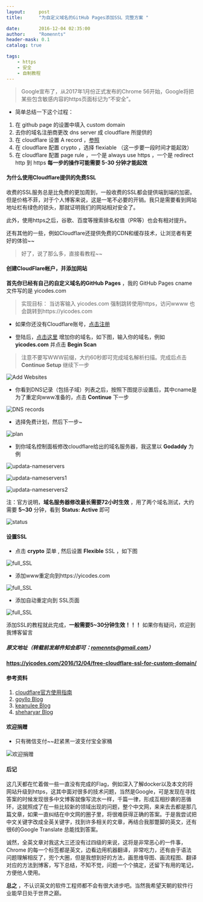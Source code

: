 ```yaml
---
layout:     post
title:      "为自定义域名的GitHub Pages添加SSL 完整方案 "

date:       2016-12-04 02:35:00
author:     "Romennts"
header-mask: 0.1
catalog: true

tags:
    - https
    - 安全
    - 自制教程
---
```



> Google宣布了，从2017年1月份正式发布的Chrome 56开始，Google将把某些包含敏感内容的https页面标记为“不安全”。

* 简单总结一下这个过程：

1. 在 github page 的设置中填入 custom domain
2. 去你的域名注册商更改 dns server 成 cloudflare 所提供的
3. 在 cloudflare 设置 A record ，[参照]( https://help.github.com/articles/setting-up-an-apex-domain/#configuring-a-records-with-your-dns-provider)
4. 在 cloudflare 配置 crypto ，选择 flexiable （这一步要一段时间才能起效）
5. 在 cloudflare 配置 page rule ，一个是 always use https ，一个是 redirect http 到 https
**每一步的操作可能需要 5-30 分钟才能起效**

#### 为什么使用Cloudflare提供的免费SSL

收费的SSL服务总是比免费的更加周到，一般收费的SSL都会提供端到端的加密。但是价格不菲，对于个人博客来说，这是一笔不必要的开销。我只是需要看到网站地址栏有绿色的锁头，那就证明我们的网站相对安全了。

此外，使用https之后，谷歌、百度等搜索排名权值（PR等）也会有相对提升。

还有其他的一些，例如Cloudflare还提供免费的CDN和缓存技术，让浏览者有更好的体验~~

> 好了，说了那么多，直接看教程~~

#### 创建CloudFlare帐户，并添加网站

**首先你已经有自己的自定义域名的GitHub Pages** ，我的 GitHub Pages cname文件写的是 yicodes.com

> 实现目标： 当访客输入 yicodes.com 强制跳转使用https，访问wwww 也会跳转到https://yicodes.com

* 如果你还没有Cloudflare账号，[点击注册](https://www.cloudflare.com/a/sign-up)

* 登陆后，[点击这里](https://www.cloudflare.com/a/add-site) 增加你的域名，如下图，输入你的域名，例如 **yicodes.com**  并点击 **Begin Scan**

> 注意不要写WWW前缀，大约60秒即可完成域名解析扫描。完成后点击 **Continue Setup** 继续下一步

![Add Websites](https://yicodes.com/img/gpssl/github-page-ssl-1.png)

* 你看到DNS记录（包括子域）列表之后，按照下图提示设置后，其中cname是为了重定向www准备的，点击 **Continue** 下一步

![DNS records](https://yicodes.com/img/gpssl/dnsrecord.png)

* 选择免费计划，然后下一步~

![plan](https://yicodes.com/img/gpssl/plan.png)

* 到你域名控制面板修改cloudflare给出的域名服务器，我这里以 **Godaddy** 为例

![updata-nameservers](https://yicodes.com/img/gpssl/updata-nameservers.png)

![updata-nameservers1](https://yicodes.com/img/gpssl/updata-nameservers1.png)

![updata-nameservers2](https://yicodes.com/img/gpssl/updata-nameservers2.png)

注：官方说明，**域名服务器修改最长需要72小时生效** ，用了两个域名测试，大约需要 **5~30** 分钟，看到 **Status: Active** 即可

![status](https://yicodes.com/img/gpssl/status.png)

#### 设置SSL

* 点击 **crypto** 菜单 , 然后设置 **Flexible** SSL ，如下图

![full_SSL](https://yicodes.com/img/gpssl/flexiblessl.png)

* 添加www重定向到https://yicodes.com

![full_SSL](https://yicodes.com/img/gpssl/add301.png)

* 添加自动重定向到 SSL页面

![full_SSL](https://yicodes.com/img/gpssl/forcessl.png)


添加SSL的教程就此完成，**一般需要5~30分钟生效！！！** 如果你有疑问，欢迎到我博客留言

##### 原文地址（转载前发邮件知会即可：romennts@gmail.com）

**https://yicodes.com/2016/12/04/free-cloudflare-ssl-for-custom-domain/**

#### 参考资料
1. [cloudflare官方使用指南](https://blog.cloudflare.com/secure-and-fast-github-pages-with-cloudflare/)
1. [goyllo Blog](https://www.goyllo.com/github/pages/free-cloudflare-ssl-for-custom-domain/)
2. [keanulee Blog](https://blog.keanulee.com/2014/10/11/setting-up-ssl-on-github-pages.html)
3. [sheharyar Blog](https://sheharyar.me/blog/free-ssl-for-github-pages-with-custom-domains/)

#### 欢迎捐赠

* 只有微信支付~~赶紧黑一波支付宝全家桶

![欢迎捐赠](https://yicodes.com/img/wechatpay.png)


#### 后记

这几天都在忙着做一些一直没有完成的Flag，例如深入了解docker以及本文的将网站升级到https，这其中面对很多的技术问题，当然是Google，可是发现在寻找答案的时候发现很多中文博客就像写流水一样，千篇一律，形成互相抄袭的恶循环，这就照成了在一些比较新的领域出现的问题，整个中文网，来来去去都是那几篇文章，如果一直纠结在中文网的圈子里，将很难获得正确的答案。于是我尝试把中文关键字改成全英关键字，找到许多相关的文章，再结合我那蹩脚的英文，还有很6的Google Translate 总能找到答案。

诚然，全英文章对我这大三还没有过四级的来说，这将是非常恶心的一件事，Chrome 的每一个标签都是英文，边看边用机器翻译，非常吃力，还有由于语法问题理解相反了，兜个大圈，但是我想到好的方法，画思维导图、画流程图、翻译对应的方法到博客，写下总结，不知不觉，问题一个个搞定，还留下有用的笔记，方便他人使用。

**总之** ，不认识英文的软件工程师都不会有很大进步吧。当然我希望天朝的软件行业能早日处于世界之巅。
